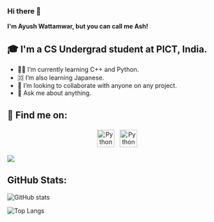 ### Hi there 👋 

**I'm Ayush Wattamwar, but you can call me Ash!**

## 🎓 I'm a CS Undergrad student at PICT, India.

- 🧑‍💻 I’m currently learning C++ and Python.
- 🈁 I’m also learning Japanese. 
- 👯 I’m looking to collaborate with anyone on any project.
- 💬 Ask me about anything.


## :email: Find me on:
<!--
[<img align="left" alt="AshWatts | LinkedIn" width="40px" src="https://cdn.jsdelivr.net/npm/simple-icons@v3/icons/linkedin.svg" />][linkedin]
[<img align="left" alt="AshWatts | Mail" width="40px" src="https://cdn.jsdelivr.net/npm/simple-icons@v3/icons/gmail.svg" />][mail]
-->

<p align="center">
 <a href="https://www.linkedin.com/in/ayush-wattamwar-32534524b/" target="_blank" rel="noopener noreferrer"> <img src="https://cdn-icons-png.flaticon.com/512/174/174857.png" alt="Python" height="40" style="vertical-align:top; margin:4px"></a>
 <a href="mailto:ayushwattamwar27@gmail.com"> <img src="https://cdn-icons-png.flaticon.com/512/726/726623.png" alt="Python" height="40" style="vertical-align:top; margin:4px"></a> 
</p>




![](https://visitor-badge.laobi.icu/badge?page_id=AshWattsAshWatts)

## GitHub Stats:
![GitHub stats](https://github-readme-stats.vercel.app/api?username=AshWatts&show_icons=true&theme=midnight-purple)


![Top Langs](https://github-readme-stats.vercel.app/api/top-langs/?username=AshWatts&theme=midnight-purple)
